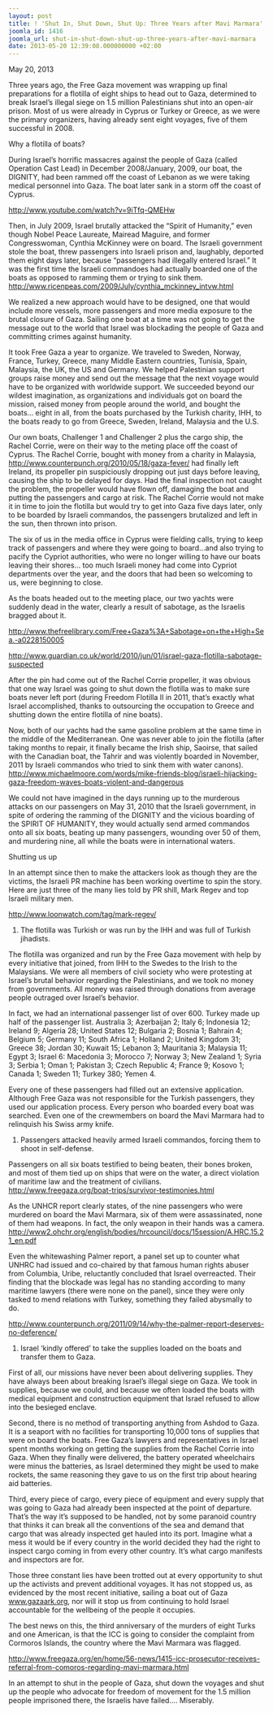 ```yaml
---
layout: post
title: ! 'Shut In, Shut Down, Shut Up: Three Years after Mavi Marmara'
joomla_id: 1416
joomla_url: shut-in-shut-down-shut-up-three-years-after-mavi-marmara
date: 2013-05-20 12:39:08.000000000 +02:00
---
```

<p style="text-align: left;">May 20, 2013</p>
<p>Three years ago, the Free Gaza movement was wrapping up final preparations for a flotilla of eight ships to head out to Gaza, determined to break Israel’s illegal siege on 1.5 million Palestinians shut into an open-air prison. Most of us were already in Cyprus or Turkey or Greece, as we were the primary organizers, having already sent eight voyages, five of them successful in 2008.</p>
<p>Why a flotilla of boats?</p>
<p>During Israel’s horrific massacres against the people of Gaza (called Operation Cast Lead) in December 2008/January, 2009, our boat, the DIGNITY, had been rammed off the coast of Lebanon as we were taking medical personnel into Gaza. The boat later sank in a storm off the coast of Cyprus.</p>
<p><a href="http://www.youtube.com/watch?v=9iTfq-QMEHw">http://www.youtube.com/watch?v=9iTfq-QMEHw</a></p>
<p>Then, in July 2009, Israel brutally attacked the “Spirit of Humanity,” even though Nobel Peace Laureate, Mairead Maguire, and former Congresswoman, Cynthia McKinney were on board. The Israeli government stole the boat, threw passengers into Israeli prison and, laughably, deported them eight days later, because “passengers had illegally entered Israel.” It was the first time the Israeli commandoes had actually boarded one of the boats as opposed to ramming them or trying to sink them. <a href="http://www.ricenpeas.com/2009/July/cynthia_mckinney_intvw.html">http://www.ricenpeas.com/2009/July/cynthia_mckinney_intvw.html</a></p>
<p>We realized a new approach would have to be designed, one that would include more vessels, more passengers and more media exposure to the brutal closure of Gaza. Sailing one boat at a time was not going to get the message out to the world that Israel was blockading the people of Gaza and committing crimes against humanity.</p>
<p>It took Free Gaza a year to organize. We traveled to Sweden, Norway, France, Turkey, Greece, many Middle Eastern countries, Tunisia, Spain, Malaysia, the UK, the US and Germany. We helped Palestinian support groups raise money and send out the message that the next voyage would have to be organized with worldwide support. We succeeded beyond our wildest imagination, as organizations and individuals got on board the mission, raised money from people around the world, and bought the boats… eight in all, from the boats purchased by the Turkish charity, IHH, to the boats ready to go from Greece, Sweden, Ireland, Malaysia and the U.S.</p>
<p>Our own boats, Challenger 1 and Challenger 2 plus the cargo ship, the Rachel Corrie, were on their way to the meting place off the coast of Cyprus. The Rachel Corrie, bought with money from a charity in Malaysia, <a href="http://www.counterpunch.org/2010/05/18/gaza-fever/">http://www.counterpunch.org/2010/05/18/gaza-fever/</a> had finally left Ireland, its propeller pin suspiciously dropping out just days before leaving, causing the ship to be delayed for days. Had the final inspection not caught the problem, the propeller would have flown off, damaging the boat and putting the passengers and cargo at risk. The Rachel Corrie would not make it in time to join the flotilla but would try to get into Gaza five days later, only to be boarded by Israeli commandos, the passengers brutalized and left in the sun, then thrown into prison.</p>
<p>

</p>
<p>The six of us in the media office in Cyprus were fielding calls, trying to keep track of passengers and where they were going to board…and also trying to pacify the Cypriot authorities, who were no longer willing to have our boats leaving their shores… too much Israeli money had come into Cypriot departments over the year, and the doors that had been so welcoming to us, were beginning to close.</p>
<p>As the boats headed out to the meeting place, our two yachts were suddenly dead in the water, clearly a result of sabotage, as the Israelis bragged about it.</p>
<p><a href="http://www.thefreelibrary.com/Free+Gaza%3A+Sabotage+on+the+High+Sea.-a0228150005">http://www.thefreelibrary.com/Free+Gaza%3A+Sabotage+on+the+High+Sea.-a0228150005</a></p>
<p><a href="http://www.guardian.co.uk/world/2010/jun/01/israel-gaza-flotilla-sabotage-suspected">http://www.guardian.co.uk/world/2010/jun/01/israel-gaza-flotilla-sabotage-suspected</a></p>
<p>After the pin had come out of the Rachel Corrie propeller, it was obvious that one way Israel was going to shut down the flotilla was to make sure boats never left port (during Freedom Flotilla II in 2011, that’s exactly what Israel accomplished, thanks to outsourcing the occupation to Greece and shutting down the entire flotilla of nine boats).</p>
<p>Now, both of our yachts had the same gasoline problem at the same time in the middle of the Mediterranean. One was never able to join the flotilla (after taking months to repair, it finally became the Irish ship, Saoirse, that sailed with the Canadian boat, the Tahrir and was violently boarded in November, 2011 by Israeli commandos who tried to sink them with water canons). <a href="http://www.michaelmoore.com/words/mike-friends-blog/israeli-hijacking-gaza-freedom-waves-boats-violent-and-dangerous">http://www.michaelmoore.com/words/mike-friends-blog/israeli-hijacking-gaza-freedom-waves-boats-violent-and-dangerous</a></p>
<p>We could not have imagined in the days running up to the murderous attacks on our passengers on May 31, 2010 that the Israeli government, in spite of ordering the ramming of the DIGNITY and the vicious boarding of the SPIRIT OF HUMANITY, they would actually send armed commandos onto all six boats, beating up many passengers, wounding over 50 of them, and murdering nine, all while the boats were in international waters.</p>
<p>Shutting us up</p>
<p>In an attempt since then to make the attackers look as though they are the victims, the Israeli PR machine has been working overtime to spin the story. Here are just three of the many lies told by PR shill, Mark Regev and top Israeli military men.</p>
<p><a href="http://www.loonwatch.com/tag/mark-regev/">http://www.loonwatch.com/tag/mark-regev/</a></p>
<ol>
<li>The flotilla was Turkish or was run by the IHH and was full of Turkish jihadists.</li>
</ol>
<p>The flotilla was organized and run by the Free Gaza movement with help by every initiative that joined, from IHH to the Swedes to the Irish to the Malaysians. We were all members of civil society who were protesting at Israel’s brutal behavior regarding the Palestinians, and we took no money from governments. All money was raised through donations from average people outraged over Israel’s behavior.</p>
<p>In fact, we had an international passenger list of over 600. Turkey made up half of the passenger list. Australia 3; Azerbaijan 2; Italy 6; Indonesia 12; Ireland 9; Algeria 28; United States 12; Bulgaria 2; Bosnia 1; Bahrain 4; Belgium 5; Germany 11; South Africa 1; Holland 2; United Kingdom 31; Greece 38; Jordan 30; Kuwait 15; Lebanon 3; Mauritania 3; Malaysia 11; Egypt 3; Israel 6: Macedonia 3; Morocco 7; Norway 3; New Zealand 1; Syria 3; Serbia 1; Oman 1; Pakistan 3; Czech Republic 4; France 9; Kosovo 1; Canada 1; Sweden 11; Turkey 380; Yemen 4.</p>
<p>Every one of these passengers had filled out an extensive application. Although Free Gaza was not responsible for the Turkish passengers, they used our application process. Every person who boarded every boat was searched. Even one of the crewmembers on board the Mavi Marmara had to relinquish his Swiss army knife.</p>
<ol>
<li>Passengers attacked heavily armed Israeli commandos, forcing them to shoot in self-defense. </li>
</ol>
<p>Passengers on all six boats testified to being beaten, their bones broken, and most of them tied up on ships that were on the water, a direct violation of maritime law and the treatment of civilians. <a href="http://www.freegaza.org/boat-trips/survivor-testimonies.html">http://www.freegaza.org/boat-trips/survivor-testimonies.html</a></p>
<p>As the UNHCR report clearly states, of the nine passengers who were murdered on board the Mavi Marmara, six of them were assassinated, none of them had weapons. In fact, the only weapon in their hands was a camera. <a href="http://www2.ohchr.org/english/bodies/hrcouncil/docs/15session/A.HRC.15.21_en.pdf">http://www2.ohchr.org/english/bodies/hrcouncil/docs/15session/A.HRC.15.21_en.pdf</a></p>
<p>Even the whitewashing Palmer report, a panel set up to counter what UNHRC had issued and co-chaired by that famous human rights abuser from Columbia, Uribe, reluctantly concluded that Israel overreacted. Their finding that the blockade was legal has no standing according to many maritime lawyers (there were none on the panel), since they were only tasked to mend relations with Turkey, something they failed abysmally to do.</p>
<p><a href="http://www.counterpunch.org/2011/09/14/why-the-palmer-report-deserves-no-deference/">http://www.counterpunch.org/2011/09/14/why-the-palmer-report-deserves-no-deference/</a></p>
<ol>
<li>Israel ‘kindly offered’ to take the supplies loaded on the boats and transfer them to Gaza.</li>
</ol>
<p>First of all, our missions have never been about delivering supplies. They have always been about breaking Israel’s illegal siege on Gaza. We took in supplies, because we could, and because we often loaded the boats with medical equipment and construction equipment that Israel refused to allow into the besieged enclave.</p>
<p>Second, there is no method of transporting anything from Ashdod to Gaza. It is a seaport with no facilities for transporting 10,000 tons of supplies that were on board the boats. Free Gaza’s lawyers and representatives in Israel spent months working on getting the supplies from the Rachel Corrie into Gaza. When they finally were delivered, the battery operated wheelchairs were minus the batteries, as Israel determined they might be used to make rockets, the same reasoning they gave to us on the first trip about hearing aid batteries.</p>
<p>Third, every piece of cargo, every piece of equipment and every supply that was going to Gaza had already been inspected at the point of departure. That’s the way it’s supposed to be handled, not by some paranoid country that thinks it can break all the conventions of the sea and demand that cargo that was already inspected get hauled into its port. Imagine what a mess it would be if every country in the world decided they had the right to inspect cargo coming in from every other country. It’s what cargo manifests and inspectors are for.</p>
<p>Those three constant lies have been trotted out at every opportunity to shut up the activists and prevent additional voyages. It has not stopped us, as evidenced by the most recent initiative, sailing a boat out of Gaza <a href="http://www.gazaark.org">www.gazaark.org</a>, nor will it stop us from continuing to hold Israel accountable for the wellbeing of the people it occupies.</p>
<p>The best news on this, the third anniversary of the murders of eight Turks and one American, is that the ICC is going to consider the complaint from Cormoros Islands, the country where the Mavi Marmara was flagged.</p>
<p><a href="http://www.freegaza.org/en/home/56-news/1415-icc-prosecutor-receives-referral-from-comoros-regarding-mavi-marmara.html">http://www.freegaza.org/en/home/56-news/1415-icc-prosecutor-receives-referral-from-comoros-regarding-mavi-marmara.html</a></p>
<p>In an attempt to shut in the people of Gaza, shut down the voyages and shut up the people who advocate for freedom of movement for the 1.5 million people imprisoned there, the Israelis have failed…. Miserably.</p>
<p> </p>
<p> </p>
<p> </p>
<p> </p>
<p> </p>
<p> </p>
<p> </p>
